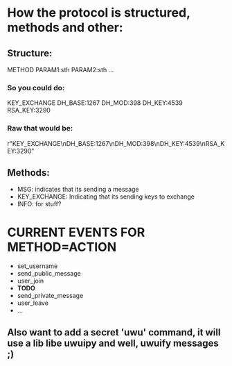 # How the protocol is structured, methods and other:

## Structure:
METHOD
PARAM1:sth
PARAM2:sth
...

### So you could do:
KEY_EXCHANGE
DH_BASE:1267
DH_MOD:398
DH_KEY:4539
RSA_KEY:3290

### Raw that would be:
r"KEY_EXCHANGE\nDH_BASE:1267\nDH_MOD:398\nDH_KEY:4539\nRSA_KEY:3290"

## Methods:
- MSG: indicates that its sending a message
- KEY_EXCHANGE: Indicating that its sending keys to exchange
- INFO: for stuff?



# CURRENT EVENTS FOR METHOD=ACTION
- set_username
- send_public_message
- user_join
- **TODO**
- send_private_message
- user_leave
- ...

## Also want to add a secret 'uwu' command, it will use a lib libe uwuipy and well, uwuify messages ;)
